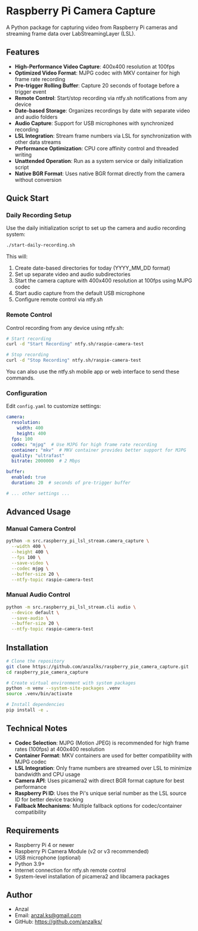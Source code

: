 # Raspberry Pi Camera Capture

A Python package for capturing video from Raspberry Pi cameras and streaming frame data over LabStreamingLayer (LSL).

## Features

- **High-Performance Video Capture**: 400x400 resolution at 100fps
- **Optimized Video Format**: MJPG codec with MKV container for high frame rate recording
- **Pre-trigger Rolling Buffer**: Capture 20 seconds of footage before a trigger event
- **Remote Control**: Start/stop recording via ntfy.sh notifications from any device
- **Date-based Storage**: Organizes recordings by date with separate video and audio folders
- **Audio Capture**: Support for USB microphones with synchronized recording
- **LSL Integration**: Stream frame numbers via LSL for synchronization with other data streams
- **Performance Optimization**: CPU core affinity control and threaded writing
- **Unattended Operation**: Run as a system service or daily initialization script
- **Native BGR Format**: Uses native BGR format directly from the camera without conversion

## Quick Start

### Daily Recording Setup

Use the daily initialization script to set up the camera and audio recording system:

```bash
./start-daily-recording.sh
```

This will:
1. Create date-based directories for today (YYYY_MM_DD format)
2. Set up separate video and audio subdirectories
3. Start the camera capture with 400x400 resolution at 100fps using MJPG codec
4. Start audio capture from the default USB microphone
5. Configure remote control via ntfy.sh

### Remote Control

Control recording from any device using ntfy.sh:

```bash
# Start recording
curl -d "Start Recording" ntfy.sh/raspie-camera-test

# Stop recording
curl -d "Stop Recording" ntfy.sh/raspie-camera-test
```

You can also use the ntfy.sh mobile app or web interface to send these commands.

### Configuration

Edit `config.yaml` to customize settings:

```yaml
camera:
  resolution:
    width: 400
    height: 400
  fps: 100
  codec: "mjpg"  # Use MJPG for high frame rate recording
  container: "mkv"  # MKV container provides better support for MJPG
  quality: "ultrafast"
  bitrate: 2000000  # 2 Mbps

buffer:
  enabled: true
  duration: 20  # seconds of pre-trigger buffer

# ... other settings ...
```

## Advanced Usage

### Manual Camera Control

```bash
python -m src.raspberry_pi_lsl_stream.camera_capture \
  --width 400 \
  --height 400 \
  --fps 100 \
  --save-video \
  --codec mjpg \
  --buffer-size 20 \
  --ntfy-topic raspie-camera-test
```

### Manual Audio Control

```bash
python -m src.raspberry_pi_lsl_stream.cli audio \
  --device default \
  --save-audio \
  --buffer-size 20 \
  --ntfy-topic raspie-camera-test
```

## Installation

```bash
# Clone the repository
git clone https://github.com/anzalks/raspberry_pie_camera_capture.git
cd raspberry_pie_camera_capture

# Create virtual environment with system packages
python -m venv --system-site-packages .venv
source .venv/bin/activate

# Install dependencies
pip install -e .
```

## Technical Notes

- **Codec Selection**: MJPG (Motion JPEG) is recommended for high frame rates (100fps) at 400x400 resolution
- **Container Format**: MKV containers are used for better compatibility with MJPG codec
- **LSL Integration**: Only frame numbers are streamed over LSL to minimize bandwidth and CPU usage
- **Camera API**: Uses picamera2 with direct BGR format capture for best performance
- **Raspberry Pi ID**: Uses the Pi's unique serial number as the LSL source ID for better device tracking
- **Fallback Mechanisms**: Multiple fallback options for codec/container compatibility

## Requirements

- Raspberry Pi 4 or newer
- Raspberry Pi Camera Module (v2 or v3 recommended)
- USB microphone (optional)
- Python 3.9+
- Internet connection for ntfy.sh remote control
- System-level installation of picamera2 and libcamera packages

## Author

- Anzal
- Email: anzal.ks@gmail.com
- GitHub: https://github.com/anzalks/
